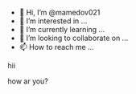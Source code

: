 - 👋 Hi, I’m @mamedov021
- 👀 I’m interested in ...
- 🌱 I’m currently learning ...
- 💞️ I’m looking to collaborate on ...
- 📫 How to reach me ...

<!---
mamedov021/mamedov021 is a ✨ special ✨ repository because its `README.md` (this file) appears on your GitHub profile.
You can click the Preview link to take a look at your changes.
--->hii
how ar you?


